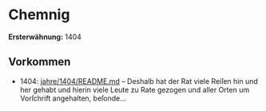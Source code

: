 # Chemnig

**Ersterwähnung:** 1404

## Vorkommen
- 1404: [jahre/1404/README.md](../jahre/1404/README.md) – Deshalb hat der Rat viele Reiſen hin und her
gehabt und hierin viele Leute zu Rate gezogen und aller
Orten um Vorſchrift angehalten, beſonde...
